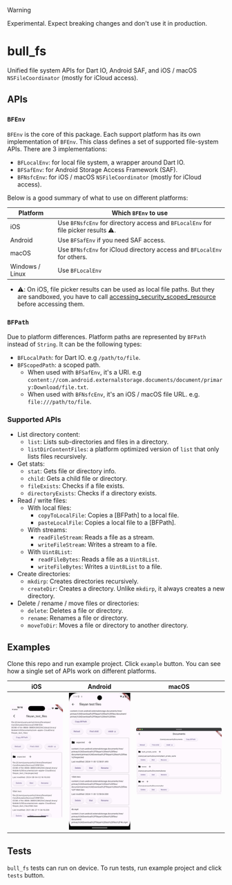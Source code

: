 > [!WARNING]  
> Experimental. Expect breaking changes and don't use it in production.

# bull_fs

Unified file system APIs for Dart IO, Android SAF, and iOS / macOS `NSFileCoordinator` (mostly for iCloud access).

## APIs

### `BFEnv`

`BFEnv` is the core of this package. Each support platform has its own implementation of `BFEnv`. This class defines a set of supported file-system APIs. There are 3 implementations:

- `BFLocalEnv`: for local file system, a wrapper around Dart IO.
- `BFSafEnv`: for Android Storage Access Framework (SAF).
- `BFNsfcEnv`: for iOS / macOS `NSFileCoordinator` (mostly for iCloud access).

Below is a good summary of what to use on different platforms:

| Platform        | Which `BFEnv` to use                                                              |
| --------------- | --------------------------------------------------------------------------------- |
| iOS             | Use `BFNsfcEnv` for directory access and `BFLocalEnv` for file picker results ⚠️. |
| Android         | Use `BFSafEnv` if you need SAF access.                                            |
| macOS           | Use `BFNsfcEnv` for iCloud directory access and `BFLocalEnv` for others.          |
| Windows / Linux | Use `BFLocalEnv`                                                                  |

- ⚠️: On iOS, file picker results can be used as local file paths. But they are sandboxed, you have to call [accessing_security_scoped_resource](https://pub.dev/packages/accessing_security_scoped_resource) before accessing them.

### `BFPath`

Due to platform differences. Platform paths are represented by `BFPath` instead of `String`. It can be the following types:

- `BFLocalPath`: for Dart IO. e.g `/path/to/file`.
- `BFScopedPath`: a scoped path.
  - When used with `BFSafEnv`, it's a URI. e.g `content://com.android.externalstorage.documents/document/primary:Download/file.txt`.
  - When used with `BFNsfcEnv`, it's an iOS / macOS file URL. e.g. `file:///path/to/file`.

### Supported APIs

- List directory content:
  - `list`: Lists sub-directories and files in a directory.
  - `listDirContentFiles`: a platform optimized version of `list` that only lists files recursively.
- Get stats:
  - `stat`: Gets file or directory info.
  - `child`: Gets a child file or directory.
  - `fileExists`: Checks if a file exists.
  - `directoryExists`: Checks if a directory exists.
- Read / write files:
  - With local files:
    - `copyToLocalFile`: Copies a [BFPath] to a local file.
    - `pasteLocalFile`: Copies a local file to a [BFPath].
  - With streams:
    - `readFileStream`: Reads a file as a stream.
    - `writeFileStream`: Writes a stream to a file.
  - With `Uint8List`:
    - `readFileBytes`: Reads a file as a `Uint8List`.
    - `writeFileBytes`: Writes a `Uint8List` to a file.
- Create directories:
  - `mkdirp`: Creates directories recursively.
  - `createDir`: Creates a directory. Unlike `mkdirp`, it always creates a new directory.
- Delete / rename / move files or directories:
  - `delete`: Deletes a file or directory.
  - `rename`: Renames a file or directory.
  - `moveToDir`: Moves a file or directory to another directory.

## Examples

Clone this repo and run example project. Click `example` button. You can see how a single set of APIs work on different platforms.

| iOS                          | Android                              | macOS                            |
| ---------------------------- | ------------------------------------ | -------------------------------- |
| ![ios](screenshots/ios.webp) | ![android](screenshots/android.webp) | ![macos](screenshots/macos.webp) |

## Tests

`bull_fs` tests can run on device. To run tests, run example project and click `tests` button.
